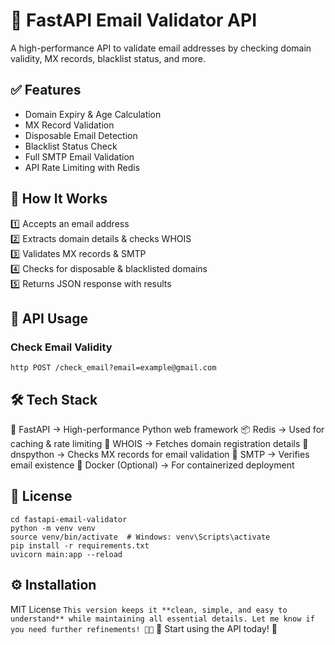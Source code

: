 # 🚀 FastAPI Email Validator API  

A high-performance API to validate email addresses by checking domain validity, MX records, blacklist status, and more.  

## ✅ Features  
- Domain Expiry & Age Calculation  
- MX Record Validation  
- Disposable Email Detection  
- Blacklist Status Check  
- Full SMTP Email Validation  
- API Rate Limiting with Redis  

## 📡 How It Works  
1️⃣ Accepts an email address  
2️⃣ Extracts domain details & checks WHOIS  
3️⃣ Validates MX records & SMTP  
4️⃣ Checks for disposable & blacklisted domains  
5️⃣ Returns JSON response with results  

## 🔗 API Usage  
### **Check Email Validity**  
```http POST /check_email?email=example@gmail.com```

## 🛠️ Tech Stack
🚀 FastAPI → High-performance Python web framework
📦 Redis → Used for caching & rate limiting
📡 WHOIS → Fetches domain registration details
📩 dnspython → Checks MX records for email validation
📮 SMTP → Verifies email existence
🐳 Docker (Optional) → For containerized deployment

## 📜 License
```git clone https://github.com/YOUR_GITHUB_USERNAME/fastapi-email-validator.git
cd fastapi-email-validator
python -m venv venv
source venv/bin/activate  # Windows: venv\Scripts\activate
pip install -r requirements.txt
uvicorn main:app --reload
```


## ⚙️ Installation

MIT License
`
This version keeps it **clean, simple, and easy to understand** while maintaining all essential details. Let me know if you need further refinements! 🚀🔥
`
🚀 Start using the API today! 🚀
